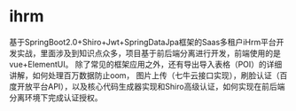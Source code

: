# ihrm
基于SpringBoot2.0+Shiro+Jwt+SpringDataJpa框架的Saas多租户iHrm平台开发实战，里面涉及到知识点众多，项目基于前后端分离进行开发，前端使用的是vue+ElementUI。 除了常见的框架应用之外，还有导出导入表格（POI）的详细讲解，如何处理百万数据防止oom， 图片上传（七牛云接口实现），刷脸认证（百度开放平台API），以及核心代码生成器实现和Shiro高级认证，如何实现在前后端分离环境下完成认证授权。
